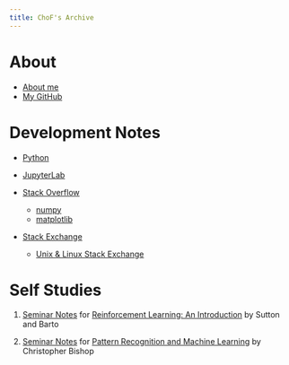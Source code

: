 ```yaml
---
title: ChoF's Archive
---
```


# About

- [About me](/aboutme/)
- [My GitHub](https://github.com/chofchof)

# Development Notes

- [Python](/devel/python)

- [JupyterLab](/devel/jupyterlab)

- [Stack Overflow](/devel/stack_overflow)
  * [numpy](/devel/stack_overflow#numpy)
  * [matplotlib](/devel/stack_overflow#matplotlib)

- [Stack Exchange](/devel/stack_exchange)
  * [Unix & Linux Stack Exchange](/devel/stack_exchange#unix--linux-stack-exchange)
  
# Self Studies

1. [Seminar Notes](https://github.com/chofchof/reinforcement-learning-an-introduction) for [Reinforcement Learning: An Introduction](http://incompleteideas.net/book/the-book-2nd.html) by Sutton and Barto

2. [Seminar Notes](study/PRML/) for [Pattern Recognition and Machine Learning](https://www.microsoft.com/en-us/research/people/cmbishop/#!prml-book) by Christopher Bishop
